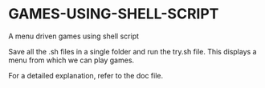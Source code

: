 # GAMES-USING-SHELL-SCRIPT
A menu driven games using shell script

Save all the .sh files in a single folder and run the try.sh file.
This displays a menu from which we can play games.

For a detailed explanation, refer to the doc file.
 
